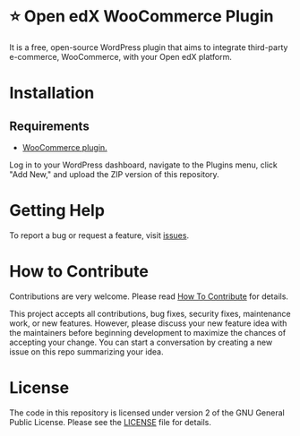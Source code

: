 # ⭐ Open edX WooCommerce Plugin

It is a free, open-source WordPress plugin that aims to integrate third-party e-commerce, WooCommerce, with your Open edX platform.

# Installation

## Requirements
- [WooCommerce plugin.](https://wordpress.org/plugins/woocommerce)

Log in to your WordPress dashboard, navigate to the Plugins menu, click "Add New," and upload the ZIP version of this repository.

<!---
In the search field, type "Open edX WooCommerce Plugin," then click "Search Plugins." Once you've found us, you can view its details and install it by clicking "Install Now," WordPress will take it from there.
-->

<!---
# Getting Started

Connect your WordPress site with your Open edX platform by following these steps:
- Install the Open edX WooCommerce Plugin.
- Configure the plugin.
- Create a product with the course info.
- You can start selling Open edX courses with WooCommerce!
-->

# Getting Help

To report a bug or request a feature, visit [issues](https://github.com/eduNEXT/openedx-woocommerce-plugin/issues).

<!---
## Documentation

See [documentation on Read the Docs](https://github.com/eduNEXT/openedx-woocommerce-plugin/).
-->

# How to Contribute

Contributions are very welcome. Please read [How To Contribute](https://openedx.atlassian.net/wiki/spaces/COMM/pages/941457737/How+to+Start+Contributing+Code) for details.

This project accepts all contributions, bug fixes, security fixes, maintenance work, or new features. However, please discuss your new feature idea with the maintainers before beginning development to maximize the chances of accepting your change. You can start a conversation by creating a new issue on this repo summarizing your idea.

# License

The code in this repository is licensed under version 2 of the GNU General Public License. Please see the [LICENSE](LICENSE.txt) file for details.
